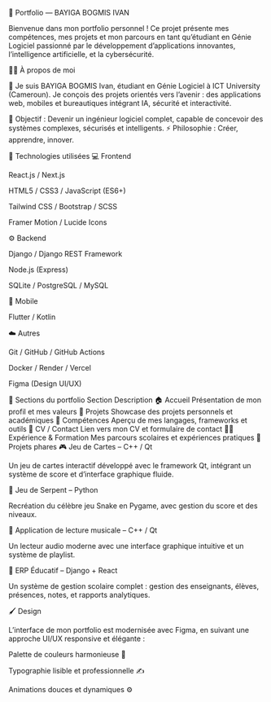 🌟 Portfolio — BAYIGA BOGMIS IVAN

Bienvenue dans mon portfolio personnel ! Ce projet présente mes compétences, mes projets et mon parcours en tant qu’étudiant en Génie Logiciel passionné par le développement d’applications innovantes, l’intelligence artificielle, et la cybersécurité.

🧑‍💻 À propos de moi

👋 Je suis BAYIGA BOGMIS Ivan, étudiant en Génie Logiciel à ICT University (Cameroun).
Je conçois des projets orientés vers l’avenir : des applications web, mobiles et bureautiques intégrant IA, sécurité et interactivité.

🔭 Objectif : Devenir un ingénieur logiciel complet, capable de concevoir des systèmes complexes, sécurisés et intelligents.
⚡ Philosophie : Créer, apprendre, innover.

🚀 Technologies utilisées
💻 Frontend

React.js / Next.js

HTML5 / CSS3 / JavaScript (ES6+)

Tailwind CSS / Bootstrap / SCSS

Framer Motion / Lucide Icons

⚙️ Backend

Django / Django REST Framework

Node.js (Express)

SQLite / PostgreSQL / MySQL

📱 Mobile

Flutter / Kotlin

☁️ Autres

Git / GitHub / GitHub Actions

Docker / Render / Vercel

Figma (Design UI/UX)

🧩 Sections du portfolio
Section	Description
🏠 Accueil	Présentation de mon profil et mes valeurs
💼 Projets	Showcase des projets personnels et académiques
🧠 Compétences	Aperçu de mes langages, frameworks et outils
📄 CV / Contact	Lien vers mon CV et formulaire de contact
🧑‍🎓 Expérience & Formation	Mes parcours scolaires et expériences pratiques
🌈 Projets phares
🎮 Jeu de Cartes – C++ / Qt

Un jeu de cartes interactif développé avec le framework Qt, intégrant un système de score et d’interface graphique fluide.

🐍 Jeu de Serpent – Python

Recréation du célèbre jeu Snake en Pygame, avec gestion du score et des niveaux.

🎵 Application de lecture musicale – C++ / Qt

Un lecteur audio moderne avec une interface graphique intuitive et un système de playlist.

🧠 ERP Éducatif – Django + React

Un système de gestion scolaire complet : gestion des enseignants, élèves, présences, notes, et rapports analytiques.

🖌️ Design

L’interface de mon portfolio est modernisée avec Figma, en suivant une approche UI/UX responsive et élégante :

Palette de couleurs harmonieuse 🎨

Typographie lisible et professionnelle ✍️

Animations douces et dynamiques ⚙️